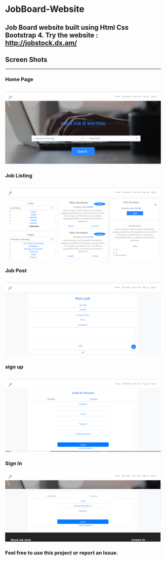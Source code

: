# JobBoard-Website
  Job Board website built using Html Css Bootstrap 4.
  Try the website : http://jobstock.dx.am/
  --------------------------------------------
## Screen Shots 
------------------------------
### Home Page
  
![User Home Page](/images/home.PNG) 
---
### Job Listing
  
![User Home Page](/images/jobListing.PNG) 
---

### Job Post
  
![User Home Page](/images/postJob.PNG) 
---
### sign up
  
![User Home Page](/images/signUp.PNG) 
---

### Sign In
  
![User Home Page](/images/signIn.PNG) 


  ### Feel free to use this project or report an Issue.
